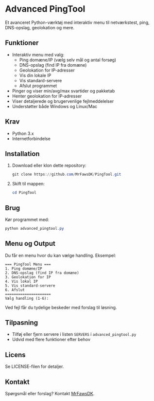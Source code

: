 
# Advanced PingTool

Et avanceret Python-værktøj med interaktiv menu til netværkstest, ping, DNS-opslag, geolokation og mere.

## Funktioner
- Interaktiv menu med valg:
  - Ping domæne/IP (vælg selv mål og antal forsøg)
  - DNS-opslag (find IP fra domæne)
  - Geolokation for IP-adresser
  - Vis din lokale IP
  - Vis standard-servere
  - Afslut programmet
- Pinger og viser min/avg/max svartider og pakketab
- Henter geolokation for IP-adresser
- Viser detaljerede og brugervenlige fejlmeddelelser
- Understøtter både Windows og Linux/Mac

## Krav
- Python 3.x
- Internetforbindelse

## Installation
1. Download eller klon dette repository:
   ```powershell
   git clone https://github.com/MrFawsDK/PingTool.git
   ```
2. Skift til mappen:
   ```powershell
   cd PingTool
   ```

## Brug
Kør programmet med:
```powershell
python advanced_pingtool.py
```

## Menu og Output
Du får en menu hvor du kan vælge handling. Eksempel:
```
=== PingTool Menu ===
1. Ping domæne/IP
2. DNS-opslag (find IP fra domæne)
3. Geolokation for IP
4. Vis lokal IP
5. Vis standard-servere
6. Afslut
=====================
Vælg handling (1-6):
```
Ved fejl får du tydelige beskeder med forslag til løsning.

## Tilpasning
- Tilføj eller fjern servere i listen `SERVERS` i `advanced_pingtool.py`
- Udvid med flere funktioner efter behov

## Licens
Se LICENSE-filen for detaljer.

## Kontakt
Spørgsmål eller forslag? Kontakt [MrFawsDK](https://github.com/MrFawsDK).
